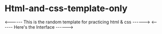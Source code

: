 # Html-and-css-template-only
<------ This is the random template for practicing html & css ------>
<------ Here's the Interface ------>
